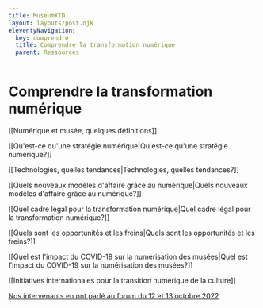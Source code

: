 ```yaml
---
title: MuseumXTD  
layout: layouts/post.njk  
eleventyNavigation:
  key: comprendre
  title: Comprendre la transformation numérique
  parent: Ressources
---
```

# Comprendre la transformation numérique
[[Numérique et musée, quelques définitions]]

[[Qu'est-ce qu'une stratégie numérique|Qu'est-ce qu'une stratégie numérique?]]

[[Technologies, quelles tendances|Technologies, quelles tendances?]]

[[Quels nouveaux modèles d'affaire grâce au numérique|Quels nouveaux modèles d'affaire grâce au numérique?]]

[[Quel cadre légal pour la transformation numérique|Quel cadre légal pour la transformation numérique?]]

[[Quels sont les opportunités et les freins|Quels sont les opportunités et les freins?]]

[[Quel est l'impact du COVID-19 sur la numérisation des musées|Quel est l'impact du COVID-19 sur la numérisation des musées?]]

[[Initiatives internationales pour la transition numérique de la culture]]

[Nos intervenants en ont parlé au forum du 12 et 13 octobre 2022](https://www.youtube.com/channel/UCTZJM5WsXDkH8QgMdACUNyw)